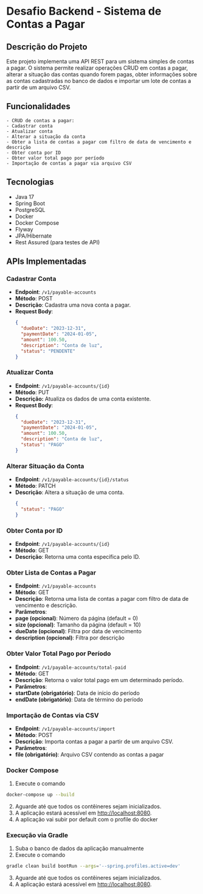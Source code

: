 # Desafio Backend - Sistema de Contas a Pagar

## Descrição do Projeto

Este projeto implementa uma API REST para um sistema simples de contas a pagar. O sistema permite realizar operações CRUD em contas a pagar, alterar a situação das contas quando forem pagas, obter informações sobre as contas cadastradas no banco de dados e importar um lote de contas a partir de um arquivo CSV.

## Funcionalidades

    - CRUD de contas a pagar:
    - Cadastrar conta
    - Atualizar conta
    - Alterar a situação da conta
    - Obter a lista de contas a pagar com filtro de data de vencimento e descrição
    - Obter conta por ID
    - Obter valor total pago por período
    - Importação de contas a pagar via arquivo CSV

## Tecnologias

- Java 17
- Spring Boot
- PostgreSQL
- Docker
- Docker Compose
- Flyway
- JPA/Hibernate
- Rest Assured (para testes de API)


## APIs Implementadas

### Cadastrar Conta

- **Endpoint**: `/v1/payable-accounts`
- **Método**: POST
- **Descrição**: Cadastra uma nova conta a pagar.
- **Request Body**:
  ```json
  {
    "dueDate": "2023-12-31",
    "paymentDate": "2024-01-05",
    "amount": 100.50,
    "description": "Conta de luz",
    "status": "PENDENTE"
  }
  
### Atualizar Conta

- **Endpoint**: `/v1/payable-accounts/{id}`
- **Método**: PUT
- **Descrição:** Atualiza os dados de uma conta existente.
- **Request Body**:
  ```json
  {
    "dueDate": "2023-12-31",
    "paymentDate": "2024-01-05",
    "amount": 100.50,
    "description": "Conta de luz",
    "status": "PAGO"
  }

### Alterar Situação da Conta

- **Endpoint**: `/v1/payable-accounts/{id}/status`
- **Método**: PATCH
- **Descrição**: Altera a situação de uma conta.
  ```json
  {
    "status": "PAGO"
  }

### Obter Conta por ID

- **Endpoint**: `/v1/payable-accounts/{id}`
- **Método**: GET
- **Descrição**: Retorna uma conta específica pelo ID.

### Obter Lista de Contas a Pagar

- **Endpoint**: `/v1/payable-accounts`
- **Método**: GET
- **Descrição**: Retorna uma lista de contas a pagar com filtro de data de vencimento e descrição.
- **Parâmetros**:
- **page (opcional)**: Número da página (default = 0)
- **size (opcional)**: Tamanho da página (default = 10)
- **dueDate (opcional)**: Filtra por data de vencimento
- **description (opcional)**: Filtra por descrição

### Obter Valor Total Pago por Período

- **Endpoint**: `/v1/payable-accounts/total-paid`
- **Método**: GET
- **Descrição**: Retorna o valor total pago em um determinado período.
- **Parâmetros**:
- **startDate (obrigatório)**: Data de início do período
- **endDate (obrigatório)**: Data de término do período

### Importação de Contas via CSV

- **Endpoint**: `/v1/payable-accounts/import`
- **Método**: POST
- **Descrição**: Importa contas a pagar a partir de um arquivo CSV.
- **Parâmetros**:
- **file (obrigatório)**: Arquivo CSV contendo as contas a pagar

### Docker Compose

1. Execute o comando
  ```bash
  docker-compose up --build
  ```

2. Aguarde até que todos os contêineres sejam inicializados.
3. A aplicação estará acessível em [http://localhost:8080](http://localhost:8080).
4. A aplicação vai subir por default com o profile do docker

### Execução via Gradle

1. Suba o banco de dados da aplicação manualmente
2. Execute o comando
  ```bash
  gradle clean build bootRun --args='--spring.profiles.active=dev'
  ```

3. Aguarde até que todos os contêineres sejam inicializados.
4. A aplicação estará acessível em [http://localhost:8080](http://localhost:8080).
